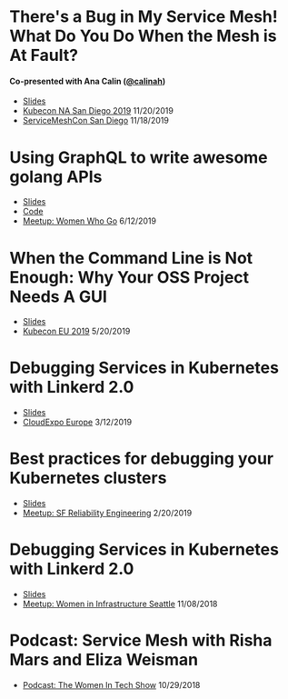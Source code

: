 # There's a Bug in My Service Mesh! What Do You Do When the Mesh is At Fault?
#### Co-presented with Ana Calin ([@calinah](https://github.com/calinah))
* [Slides](/bug-in-my-mesh/slides.pdf)
* [Kubecon NA San Diego 2019](https://kccncna19.sched.com/event/UaZB)
11/20/2019
* [ServiceMeshCon San Diego](https://servicemeshcon2019.sched.com/event/VQ2k)
11/18/2019

# Using GraphQL to write awesome golang APIs
* [Slides](/wwg-graphql/slides.pdf)
* [Code](https://github.com/rmars/emojivoto)
* [Meetup: Women Who Go](https://www.meetup.com/Women-Who-Go/events/260654660/)
6/12/2019

# When the Command Line is Not Enough: Why Your OSS Project Needs A GUI
* [Slides](/why-your-project-needs-a-gui/slides.pdf)
* [Kubecon EU 2019](https://kccnceu19.sched.com/event/MPfz/lightning-talk-when-the-command-line-is-not-enough-why-your-oss-project-needs-a-gui-risha-mars-buoyant)
5/20/2019

# Debugging Services in Kubernetes with Linkerd 2.0
* [Slides](/debugging-services-with-linkerd/cloud-expo.pdf)
* [CloudExpo Europe](https://www.cloudexpoeurope.com/)
3/12/2019

# Best practices for debugging your Kubernetes clusters
* [Slides](/best-practices-debugging-k8s/debugging-k8s-clusters.pdf)
* [Meetup: SF Reliability Engineering](https://www.meetup.com/San-Francisco-Reliability-Engineering/events/258400485)
2/20/2019

# Debugging Services in Kubernetes with Linkerd 2.0
* [Slides](/debugging-services-with-linkerd/debugging_services_in_kubernetes_with_linkerd_2.0.pdf)
* [Meetup: Women in Infrastructure Seattle](https://www.meetup.com/Women-in-Infrastructure-Seattle-Chapter/events/255790869/)
11/08/2018

# Podcast: Service Mesh with Risha Mars and Eliza Weisman
* [Podcast: The Women In Tech Show](https://thewomenintechshow.com/2018/10/29/service-mesh-with-risha-mars-and-eliza-weisman/)
10/29/2018
